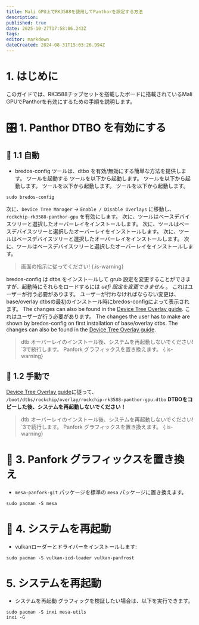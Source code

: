 ```yaml
---
title: Mali GPU上でRK3588を使用してPanthorを設定する方法
description:
published: true
date: 2025-10-27T17:58:06.243Z
tags:
editor: markdown
dateCreated: 2024-08-31T15:03:26.994Z
---
```


# 1. はじめに

このガイドでは、RK3588チップセットを搭載したボードに搭載されているMali GPUでPanthorを有効にするための手順を説明します。

# 🎛️ 1. Panthor DTBO を有効にする

## 🤖 1.1 自動

- bredos-config ツールは、dtbo を有効/無効にする簡単な方法を提供します。 ツールを起動する ツールを以下から起動します。 ツールを以下から起動します。 ツールを以下から起動します。 ツールを以下から起動します。

```
sudo bredos-config
```

次に、`Device Tree Manager` -> `Enable / Disable Overlays` に移動し、`rockchip-rk3588-panthor-gpu` を有効にします。 次に、ツールはベースデバイスツリーと選択したオーバーレイをインストールします。 次に、ツールはベースデバイスツリーと選択したオーバーレイをインストールします。 次に、ツールはベースデバイスツリーと選択したオーバーレイをインストールします。 次に、ツールはベースデバイスツリーと選択したオーバーレイをインストールします。

> 画面の指示に従ってください!
> {.is-warning}

bredos-config は dtbs をインストールして grub 設定を変更することができますが、起動時にそれらをロードするには _uefi 設定を変更できません_ 。 これはユーザーが行う必要があります。 ユーザーが行わなければならない変更は、base/overlay dtbsの最初のインストール時にbredos-configによって表示されます。 The changes can also be found in the [Device Tree Overlay guide](/how-to/how-to-enable-dtbos). これはユーザーが行う必要があります。 The changes the user has to make are shown by bredos-config on first installation of base/overlay dtbs. The changes can also be found in the [Device Tree Overlay guide](/how-to/how-to-enable-dtbos).

> dtb オーバーレイのインストール後、システムを再起動しないでください!
> \`3で続行します。 Panfork グラフィックスを置き換えます。
> {.is-warning}

## 🦶 1.2 手動で

[Device Tree Overlay guide](/how-to/how-to-enable-dtbos)に従って、
`/boot/dtbs/rockchip/overlay/rockchip-rk3588-panthor-gpu.dtbo`
**DTBOをコピーした後、システムを再起動しないでください！**

> dtb オーバーレイのインストール後、システムを再起動しないでください!
> \`3で続行します。 Panfork グラフィックスを置き換えます。
> {.is-warning}

# 🔁 3. Panfork グラフィックスを置き換え

- `mesa-panfork-git` パッケージを標準の `mesa` パッケージに置き換えます。

```
sudo pacman -S mesa
```

# 🔁 4. システムを再起動

- vulkanローダーとドライバーをインストールします:

```
sudo pacman -S vulkan-icd-loader vulkan-panfrost
```

# 5. システムを再起動

- システムを再起動 グラフィックを検証したい場合は、以下を実行できます。

```
sudo pacman -S inxi mesa-utils
inxi -G
```